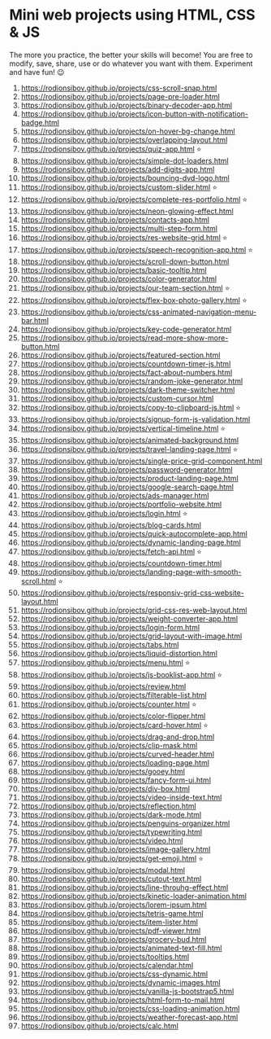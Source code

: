 # Mini web projects using HTML, CSS & JS

The more you practice, the better your skills will become! You are free to modify, save, share, use or do whatever you want with them. Experiment and have fun! 😉

1. https://rodionsibov.github.io/projects/css-scroll-snap.html
1. https://rodionsibov.github.io/projects/page-pre-loader.html
1. https://rodionsibov.github.io/projects/binary-decoder-app.html
1. https://rodionsibov.github.io/projects/icon-button-with-notification-badge.html
1. https://rodionsibov.github.io/projects/on-hover-bg-change.html
1. https://rodionsibov.github.io/projects/overlapping-layout.html
1. https://rodionsibov.github.io/projects/quiz-app.html :star:
1. https://rodionsibov.github.io/projects/simple-dot-loaders.html
1. https://rodionsibov.github.io/projects/add-digits-app.html
1. https://rodionsibov.github.io/projects/bouncing-dvd-logo.html
1. https://rodionsibov.github.io/projects/custom-slider.html :star:
1. https://rodionsibov.github.io/projects/complete-res-portfolio.html :star:
1. https://rodionsibov.github.io/projects/neon-glowing-effect.html
1. https://rodionsibov.github.io/projects/contacts-app.html
1. https://rodionsibov.github.io/projects/multi-step-form.html
1. https://rodionsibov.github.io/projects/res-website-grid.html :star:
1. https://rodionsibov.github.io/projects/speech-recognition-app.html :star:
1. https://rodionsibov.github.io/projects/scroll-down-button.html
1. https://rodionsibov.github.io/projects/basic-tooltip.html
1. https://rodionsibov.github.io/projects/color-generator.html
1. https://rodionsibov.github.io/projects/our-team-section.html :star: 
1. https://rodionsibov.github.io/projects/flex-box-photo-gallery.html :star:
1. https://rodionsibov.github.io/projects/css-animated-navigation-menu-bar.html
1. https://rodionsibov.github.io/projects/key-code-generator.html
1. https://rodionsibov.github.io/projects/read-more-show-more-button.html
1. https://rodionsibov.github.io/projects/featured-section.html
1. https://rodionsibov.github.io/projects/countdown-timer-js.html
1. https://rodionsibov.github.io/projects/fact-about-numbers.html
1. https://rodionsibov.github.io/projects/random-joke-generator.html
1. https://rodionsibov.github.io/projects/dark-theme-switcher.html
1. https://rodionsibov.github.io/projects/custom-cursor.html
1. https://rodionsibov.github.io/projects/copy-to-clipboard-js.html :star:
1. https://rodionsibov.github.io/projects/signup-form-js-validation.html 
1. https://rodionsibov.github.io/projects/vertical-timeline.html :star:
1. https://rodionsibov.github.io/projects/animated-background.html
1. https://rodionsibov.github.io/projects/travel-landing-page.html :star:
1. https://rodionsibov.github.io/projects/single-price-grid-component.html 
1. https://rodionsibov.github.io/projects/password-generator.html
1. https://rodionsibov.github.io/projects/product-landing-page.html
1. https://rodionsibov.github.io/projects/google-search-page.html 
1. https://rodionsibov.github.io/projects/ads-manager.html
1. https://rodionsibov.github.io/projects/portfolio-website.html 
1. https://rodionsibov.github.io/projects/login.html :star:
1. https://rodionsibov.github.io/projects/blog-cards.html
1. https://rodionsibov.github.io/projects/quick-autocomplete-app.html
1. https://rodionsibov.github.io/projects/dynamic-landing-page.html
1. https://rodionsibov.github.io/projects/fetch-api.html :star:
1. https://rodionsibov.github.io/projects/countdown-timer.html
1. https://rodionsibov.github.io/projects/landing-page-with-smooth-scroll.html :star:
1. https://rodionsibov.github.io/projects/responsiv-grid-css-website-layout.html
1. https://rodionsibov.github.io/projects/grid-css-res-web-layout.html
1. https://rodionsibov.github.io/projects/weight-converter-app.html
1. https://rodionsibov.github.io/projects/login-form.html
1. https://rodionsibov.github.io/projects/grid-layout-with-image.html
1. https://rodionsibov.github.io/projects/tabs.html
1. https://rodionsibov.github.io/projects/liquid-distortion.html
1. https://rodionsibov.github.io/projects/menu.html :star:
1. https://rodionsibov.github.io/projects/js-booklist-app.html :star:
1. https://rodionsibov.github.io/projects/review.html
1. https://rodionsibov.github.io/projects/filterable-list.html
1. https://rodionsibov.github.io/projects/counter.html :star:
1. https://rodionsibov.github.io/projects/color-flipper.html
1. https://rodionsibov.github.io/projects/card-hover.html :star:
1. https://rodionsibov.github.io/projects/drag-and-drop.html
1. https://rodionsibov.github.io/projects/clip-mask.html
1. https://rodionsibov.github.io/projects/curved-header.html
1. https://rodionsibov.github.io/projects/loading-page.html
1. https://rodionsibov.github.io/projects/gooey.html
1. https://rodionsibov.github.io/projects/fancy-form-ui.html
1. https://rodionsibov.github.io/projects/div-box.html
1. https://rodionsibov.github.io/projects/video-inside-text.html
1. https://rodionsibov.github.io/projects/reflection.html
1. https://rodionsibov.github.io/projects/dark-mode.html
1. https://rodionsibov.github.io/projects/penguins-organizer.html
1. https://rodionsibov.github.io/projects/typewriting.html
1. https://rodionsibov.github.io/projects/video.html
1. https://rodionsibov.github.io/projects/image-gallery.html
1. https://rodionsibov.github.io/projects/get-emoji.html :star:
1. https://rodionsibov.github.io/projects/modal.html
1. https://rodionsibov.github.io/projects/cutout-text.html
1. https://rodionsibov.github.io/projects/line-throuhg-effect.html
1. https://rodionsibov.github.io/projects/kinetic-loader-animation.html
1. https://rodionsibov.github.io/projects/lorem-ipsum.html
1. https://rodionsibov.github.io/projects/tetris-game.html
1. https://rodionsibov.github.io/projects/item-lister.html
1. https://rodionsibov.github.io/projects/pdf-viewer.html
1. https://rodionsibov.github.io/projects/grocery-bud.html
1. https://rodionsibov.github.io/projects/animated-text-fill.html
1. https://rodionsibov.github.io/projects/tooltips.html
1. https://rodionsibov.github.io/projects/calendar.html
1. https://rodionsibov.github.io/projects/css-dynamic.html
1. https://rodionsibov.github.io/projects/dynamic-images.html
1. https://rodionsibov.github.io/projects/vanilla-js-bootstrap5.html 
1. https://rodionsibov.github.io/projects/html-form-to-mail.html
1. https://rodionsibov.github.io/projects/css-loading-animation.html
1. https://rodionsibov.github.io/projects/weather-forecast-app.html
1. https://rodionsibov.github.io/projects/calc.html


